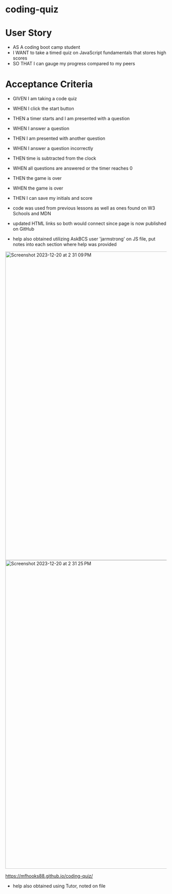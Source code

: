# coding-quiz

# User Story

* AS A coding boot camp student
* I WANT to take a timed quiz on JavaScript fundamentals that stores high scores
* SO THAT I can gauge my progress compared to my peers

# Acceptance Criteria

* GIVEN I am taking a code quiz
* WHEN I click the start button
* THEN a timer starts and I am presented with a question
* WHEN I answer a question
* THEN I am presented with another question
* WHEN I answer a question incorrectly
* THEN time is subtracted from the clock
* WHEN all questions are answered or the timer reaches 0
* THEN the game is over
* WHEN the game is over
* THEN I can save my initials and score

* code was used from previous lessons as well as ones found on W3 Schools and MDN

* updated HTML links so both would connect since page is now published on GitHub

* help also obtained utilizing AskBCS user 'jarmstrong' on JS file, put notes into each section where help was provided

<img width="961" alt="Screenshot 2023-12-20 at 2 31 09 PM" src="https://github.com/mfhooks88/coding-quiz/assets/152635274/f17e1938-ebf0-48ae-a4a0-136106c0d50d">

<img width="961" alt="Screenshot 2023-12-20 at 2 31 25 PM" src="https://github.com/mfhooks88/coding-quiz/assets/152635274/05a6d701-a703-4b36-b955-70c27aa07edd">

https://mfhooks88.github.io/coding-quiz/

* help also obtained using Tutor, noted on file
